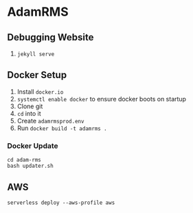 # AdamRMS

## Debugging Website

1. `jekyll serve`

## Docker Setup

1. Install `docker.io`
1. `systemctl enable docker` to ensure docker boots on startup
1. Clone git
1. `cd` into it
1. Create `adamrmsprod.env` 
1. Run `docker build -t adamrms .`

### Docker Update

```
cd adam-rms
bash updater.sh
```

## AWS 

`serverless deploy --aws-profile aws`